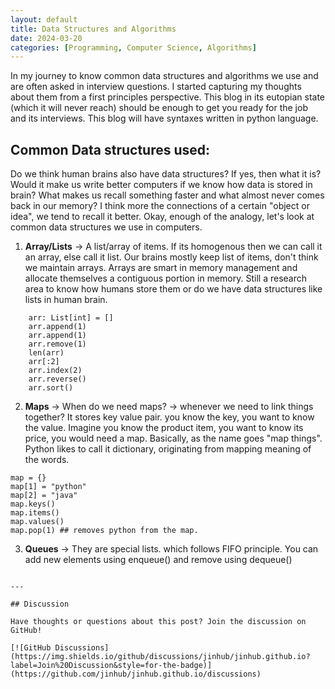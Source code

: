 ```yaml
---
layout: default
title: Data Structures and Algorithms
date: 2024-03-20
categories: [Programming, Computer Science, Algorithms]
---
```


In my journey to know common data structures and algorithms we use and are often asked in interview questions. I started capturing my thoughts about them from a first principles perspective. This blog in its eutopian state (which it will never reach) should be enough to get you ready for the job and its interviews. This blog will have syntaxes written in python language.

## Common Data structures used:

Do we think human brains also have data structures? If yes, then what it is? Would it make us write better computers if we know how data is stored in brain? What makes us recall something faster and what almost never comes back in our memory? I think more the connections of a certain "object or idea", we tend to recall it better. Okay, enough of the analogy, let's look at common data structures we use in computers. 

1. **Array/Lists** -> A list/array of items. If its homogenous then we can call it an array, else call it list. Our brains mostly keep list of items, don't think we maintain arrays. Arrays are smart in memory management and allocate themselves a contiguous portion in memory. Still a research area to know how humans store them or do we have data structures like lists in human brain.

``` {python}
    arr: List[int] = []
    arr.append(1)
    arr.append(1)
    arr.remove(1)
    len(arr)
    arr[:2]
    arr.index(2)
    arr.reverse()
    arr.sort()
```
2. **Maps** -> When do we need maps? -> whenever we need to link things together? It stores key value pair. you know the key, you want to know the value. Imagine you know the product item, you want to know its price, you would need a map. Basically, as the name goes "map things". Python likes to call it dictionary, originating from mapping meaning of the words. 

```{python}
map = {}
map[1] = "python"
map[2] = "java"
map.keys()
map.items()
map.values()
map.pop(1) ## removes python from the map.

```

3. **Queues** -> They are special lists. which follows FIFO principle. You can add new elements using enqueue() and remove using dequeue() 

```

---

## Discussion

Have thoughts or questions about this post? Join the discussion on GitHub!

[![GitHub Discussions](https://img.shields.io/github/discussions/jinhub/jinhub.github.io?label=Join%20Discussion&style=for-the-badge)](https://github.com/jinhub/jinhub.github.io/discussions)

